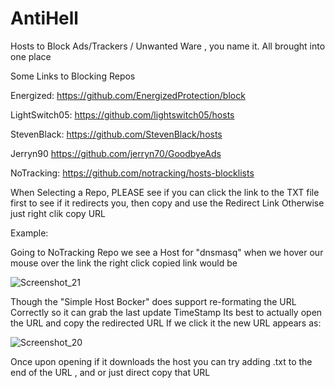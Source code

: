 # AntiHell
Hosts to Block Ads/Trackers / Unwanted Ware , you name it. All brought into one place

Some Links to Blocking Repos

Energized:
https://github.com/EnergizedProtection/block

LightSwitch05:
https://github.com/lightswitch05/hosts

StevenBlack:
https://github.com/StevenBlack/hosts

Jerryn90
https://github.com/jerryn70/GoodbyeAds

NoTracking:
https://github.com/notracking/hosts-blocklists

When Selecting a Repo, PLEASE see if you can click the link to the TXT file first to see if it redirects you, then copy and use the Redirect Link
Otherwise just right clik copy URL

Example:

Going to NoTracking Repo we see a Host for "dnsmasq" when we hover our mouse over the link
the right click copied link would be 

![Screenshot_21](https://user-images.githubusercontent.com/114315756/196557850-de2bd32e-22c4-42b7-8d33-87b94d0a73f2.png)


Though the "Simple Host Bocker" does support re-formating the URL Correctly so it can grab the last update TimeStamp
Its best to actually open the URL and copy the redirected URL
If we click it the new URL appears as:

![Screenshot_20](https://user-images.githubusercontent.com/114315756/196557875-bbbb6e7d-115c-4b0d-b304-3ceb32b87078.png)

Once upon opening if it downloads the host you can try adding .txt to the end of the URL , and or just direct copy that URL
